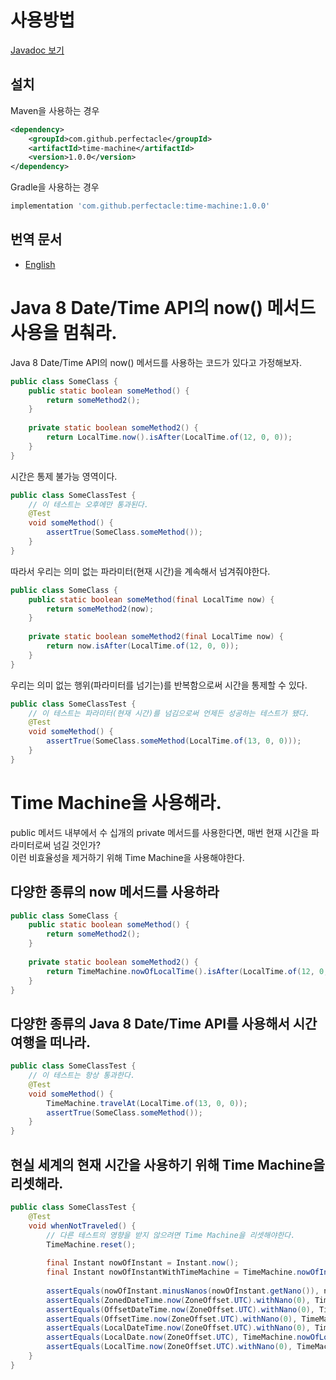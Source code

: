 # 사용방법
[Javadoc 보기](https://perfectacle.github.io/time-machine/docs/index.html)

## 설치
Maven을 사용하는 경우
```xml
<dependency>
	<groupId>com.github.perfectacle</groupId>
	<artifactId>time-machine</artifactId>
	<version>1.0.0</version>
</dependency>
```

Gradle을 사용하는 경우
```groovy
implementation 'com.github.perfectacle:time-machine:1.0.0'
```

## 번역 문서
* [English](https://perfectacle.github.io/time-machine/)

# Java 8 Date/Time API의 now() 메서드 사용을 멈춰라.
Java 8 Date/Time API의 now() 메서드를 사용하는 코드가 있다고 가정해보자.

```java
public class SomeClass {
    public static boolean someMethod() {
        return someMethod2();
    }
    
    private static boolean someMethod2() {
        return LocalTime.now().isAfter(LocalTime.of(12, 0, 0));
    }
}
```

시간은 통제 불가능 영역이다.

```java
public class SomeClassTest {
    // 이 테스트는 오후에만 통과된다.
    @Test
    void someMethod() {
        assertTrue(SomeClass.someMethod());
    }
}
```

따라서 우리는 의미 없는 파라미터(현재 시간)을 계속해서 넘겨줘야한다.

```java
public class SomeClass {
    public static boolean someMethod(final LocalTime now) {
        return someMethod2(now);
    }
    
    private static boolean someMethod2(final LocalTime now) {
        return now.isAfter(LocalTime.of(12, 0, 0));
    }
}
```

우리는 의미 없는 행위(파라미터를 넘기는)를 반복함으로써 시간을 통제할 수 있다.
```java
public class SomeClassTest {
    // 이 테스트는 파라미터(현재 시간)를 넘김으로써 언제든 성공하는 테스트가 됐다.
    @Test
    void someMethod() {
        assertTrue(SomeClass.someMethod(LocalTime.of(13, 0, 0)));
    }
}
```

# Time Machine을 사용해라.
public 메서드 내부에서 수 십개의 private 메서드를 사용한다면, 매번 현재 시간을 파라미터로써 넘길 것인가?  
이런 비효율성을 제거하기 위해 Time Machine을 사용해야한다.

## 다양한 종류의 now 메서드를 사용하라
```java
public class SomeClass {
    public static boolean someMethod() {
        return someMethod2();
    }
    
    private static boolean someMethod2() {
        return TimeMachine.nowOfLocalTime().isAfter(LocalTime.of(12, 0, 0));
    }
}
```

## 다양한 종류의 Java 8 Date/Time API를 사용해서 시간 여행을 떠나라.
```java
public class SomeClassTest {
    // 이 테스트는 항상 통과한다.
    @Test
    void someMethod() {
        TimeMachine.travelAt(LocalTime.of(13, 0, 0));
        assertTrue(SomeClass.someMethod());
    }
}
```

## 현실 세계의 현재 시간을 사용하기 위해 Time Machine을 리셋해라.
```java
public class SomeClassTest {
    @Test
    void whenNotTraveled() {
        // 다른 테스트의 영향을 받지 않으려면 Time Machine을 리셋해야한다.
        TimeMachine.reset();
    
        final Instant nowOfInstant = Instant.now();
        final Instant nowOfInstantWithTimeMachine = TimeMachine.nowOfInstant();
    
        assertEquals(nowOfInstant.minusNanos(nowOfInstant.getNano()), nowOfInstantWithTimeMachine.minusNanos(nowOfInstantWithTimeMachine.getNano()));
        assertEquals(ZonedDateTime.now(ZoneOffset.UTC).withNano(0), TimeMachine.nowOfZonedDateTime().withNano(0));
        assertEquals(OffsetDateTime.now(ZoneOffset.UTC).withNano(0), TimeMachine.nowOfOffsetDateTime().withNano(0));
        assertEquals(OffsetTime.now(ZoneOffset.UTC).withNano(0), TimeMachine.nowOfOffsetTime().withNano(0));
        assertEquals(LocalDateTime.now(ZoneOffset.UTC).withNano(0), TimeMachine.nowOfLocalDateTime().withNano(0));
        assertEquals(LocalDate.now(ZoneOffset.UTC), TimeMachine.nowOfLocalDate());
        assertEquals(LocalTime.now(ZoneOffset.UTC).withNano(0), TimeMachine.nowOfLocalTime().withNano(0));
    }
}
```

